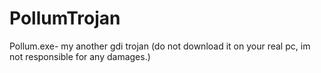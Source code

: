 # PollumTrojan
Pollum.exe- my another gdi trojan (do not download it on your real pc, im not responsible for any damages.)
